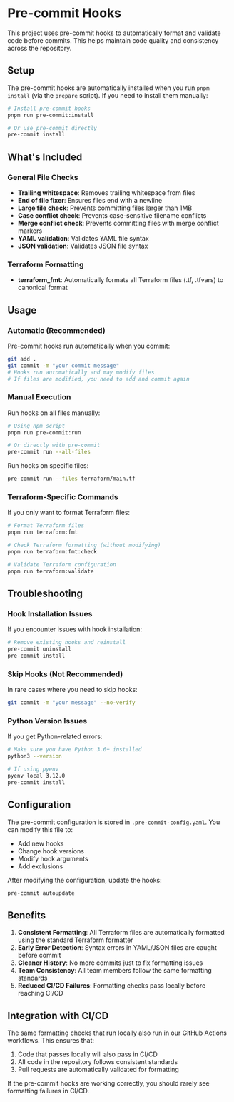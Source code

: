 # Pre-commit Hooks

This project uses pre-commit hooks to automatically format and validate code before commits. This helps maintain code quality and consistency across the repository.

## Setup

The pre-commit hooks are automatically installed when you run `pnpm install` (via the `prepare` script). If you need to install them manually:

```bash
# Install pre-commit hooks
pnpm run pre-commit:install

# Or use pre-commit directly
pre-commit install
```

## What's Included

### General File Checks

- **Trailing whitespace**: Removes trailing whitespace from files
- **End of file fixer**: Ensures files end with a newline
- **Large file check**: Prevents committing files larger than 1MB
- **Case conflict check**: Prevents case-sensitive filename conflicts
- **Merge conflict check**: Prevents committing files with merge conflict markers
- **YAML validation**: Validates YAML file syntax
- **JSON validation**: Validates JSON file syntax

### Terraform Formatting

- **terraform_fmt**: Automatically formats all Terraform files (.tf, .tfvars) to canonical format

## Usage

### Automatic (Recommended)

Pre-commit hooks run automatically when you commit:

```bash
git add .
git commit -m "your commit message"
# Hooks run automatically and may modify files
# If files are modified, you need to add and commit again
```

### Manual Execution

Run hooks on all files manually:

```bash
# Using npm script
pnpm run pre-commit:run

# Or directly with pre-commit
pre-commit run --all-files
```

Run hooks on specific files:

```bash
pre-commit run --files terraform/main.tf
```

### Terraform-Specific Commands

If you only want to format Terraform files:

```bash
# Format Terraform files
pnpm run terraform:fmt

# Check Terraform formatting (without modifying)
pnpm run terraform:fmt:check

# Validate Terraform configuration
pnpm run terraform:validate
```

## Troubleshooting

### Hook Installation Issues

If you encounter issues with hook installation:

```bash
# Remove existing hooks and reinstall
pre-commit uninstall
pre-commit install
```

### Skip Hooks (Not Recommended)

In rare cases where you need to skip hooks:

```bash
git commit -m "your message" --no-verify
```

### Python Version Issues

If you get Python-related errors:

```bash
# Make sure you have Python 3.6+ installed
python3 --version

# If using pyenv
pyenv local 3.12.0
pre-commit install
```

## Configuration

The pre-commit configuration is stored in `.pre-commit-config.yaml`. You can modify this file to:

- Add new hooks
- Change hook versions
- Modify hook arguments
- Add exclusions

After modifying the configuration, update the hooks:

```bash
pre-commit autoupdate
```

## Benefits

1. **Consistent Formatting**: All Terraform files are automatically formatted using the standard Terraform formatter
2. **Early Error Detection**: Syntax errors in YAML/JSON files are caught before commit
3. **Cleaner History**: No more commits just to fix formatting issues
4. **Team Consistency**: All team members follow the same formatting standards
5. **Reduced CI/CD Failures**: Formatting checks pass locally before reaching CI/CD

## Integration with CI/CD

The same formatting checks that run locally also run in our GitHub Actions workflows. This ensures that:

1. Code that passes locally will also pass in CI/CD
2. All code in the repository follows consistent standards
3. Pull requests are automatically validated for formatting

If the pre-commit hooks are working correctly, you should rarely see formatting failures in CI/CD.
